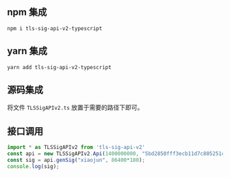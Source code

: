 ## npm 集成

```shell
npm i tls-sig-api-v2-typescript
```

## yarn 集成

```
yarn add tls-sig-api-v2-typescript
```

## 源码集成

将文件 `TLSSigAPIv2.ts` 放置于需要的路径下即可。

## 接口调用

```typescript
import * as TLSSigAPIv2 from 'tls-sig-api-v2'
const api = new TLSSigAPIv2.Api(1400000000, "5bd2850fff3ecb11d7c805251c51ee463a25727bddc2385f3fa8bfee1bb93b5e");
const sig = api.genSig("xiaojun", 86400*180);
console.log(sig);
```
